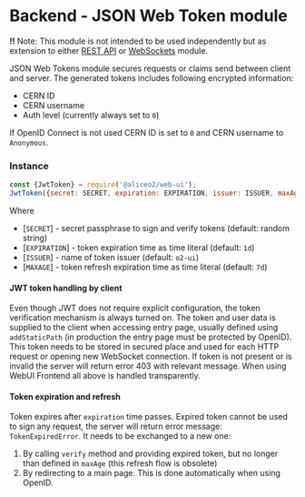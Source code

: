 # Backend - JSON Web Token module

**!!** Note: This module is not intended to be used independently but as extension to either [REST API](http-server.md) or [WebSockets](websockets.md) module.

JSON Web Tokens module secures requests or claims send between client and server.
The generated tokens includes following encrypted information:
 * CERN ID
 * CERN username
 * Auth level (currently always set to `0`)

If OpenID Connect is not used CERN ID is set to `0` and CERN username to `Anonymous`.

### Instance
```js
const {JwtToken} = require('@aliceo2/web-ui');
JwtToken({secret: SECRET, expiration: EXPIRATION, issuer: ISSUER, maxAge: MAXAGE});
```
Where
   * [`SECRET`] - secret passphrase to sign and verify tokens (default: random string)
   * [`EXPIRATION`] - token expiration time as time literal (default: `1d`)
   * [`ISSUER`] - name of token issuer (default: `o2-ui`)
   * [`MAXAGE`] - token refresh expiration time as time literal (default: `7d`)

#### JWT token handling by client
Even though JWT does not require explicit configuration, the token verification mechanism is always turned on.
The token and user data is supplied to the client when accessing entry page, usually defined using `addStaticPath` (in production the entry page must be protected by OpenID).
This token needs to be stored in secured place and used for each HTTP request or opening new WebSocket connection.
If token is not present or is invalid the server will return error 403 with relevant message.
When using WebUI Frontend all above is handled transparently.

#### Token expiration and refresh
Token expires after `expiration` time passes. Expired token cannot be used to sign any request, the server will return error message: `TokenExpiredError`.
It needs to be exchanged to a new one:
1. By calling `verify` method and providing expired token, but no longer than defined in `maxAge` (this refresh flow is obsolete)
2. By redirecting to a main page. This is done automatically when using OpenID.
